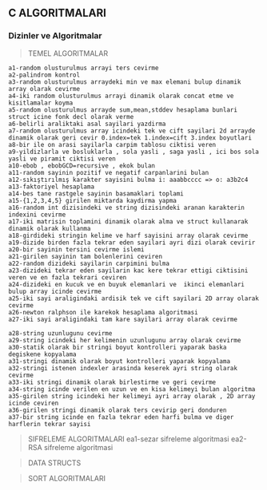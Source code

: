 ## C ALGORITMALARI
### Dizinler ve Algoritmalar

>TEMEL ALGORITMALAR
    
    a1-random olusturulmus arrayi ters cevirme
    a2-palindrom kontrol
    a3-random olusturulmus arraydeki min ve max elemani bulup dinamik array olarak cevirme
    a4-iki random olusturulmus arrayi dinamik olarak concat etme ve kisitlamalar koyma
    a5-random olusturulmus arrayde sum,mean,stddev hesaplama bunlari struct icine fonk decl olarak verme
    a6-belirli araliktaki asal sayilari yazdirma
    a7-random olusturulmus array icindeki tek ve cift sayilari 2d arrayde dinamik olarak geri cevir 0.index=tek 1.index=cift 3.index boyutlari
    a8-bir ile on arasi sayilarla carpim tablosu ciktisi veren
    a9-yildizlarla ve bosluklarla , sola yasli , saga yasli , ici bos sola yasli ve piramit ciktisi veren
    a10-ebob , ebobGCD=recursive , ekok bulan 
    a11-random sayinin pozitif ve negatif carpanlarini bulan
    a12-sıkıştırılmış karakter sayisini bulma i: aaabbcccc => o: a3b2c4
    a13-faktoriyel hesaplama
    a14-bes tane rastgele sayinin basamaklari toplami
    a15-{1,2,3,4,5} girilen miktarda kaydirma yapma
    a16-random int dizisindeki ve string dizisindeki aranan karakterin indexini cevirme
    a17-iki matrisin toplamini dinamik olarak alma ve struct kullanarak dinamik olarak kullanma  
    a18-girdideki stringin kelime ve harf sayisini array olarak cevirme
    a19-dizide birden fazla tekrar eden sayilari ayri dizi olarak cevirir
    a20-bir sayinin tersini cevirme islemi
    a21-girilen sayinin tam bolenlerini ceviren
    a22-random dizideki sayilarin carpimini bulma
    a23-dizideki tekrar eden sayilarin kac kere tekrar ettigi ciktisini veren ve en fazla tekrari ceviren
    a24-dizideki en kucuk ve en buyuk elemanlari ve  ikinci elemanlari bulup array icinde cevirme
    a25-iki sayi araligindaki ardisik tek ve cift sayilari 2D array olarak cevirme
    a26-newton ralphson ile karekok hesaplama algoritmasi
    a27-iki sayi araligindaki tam kare sayilari array olarak cevirme
    
    a28-string uzunlugunu cevirme
    a29-string icindeki her kelimenin uzunlugunu array olarak cevirme
    a30-statik olarak bir stringi boyut kontrolleri yaparak baska degiskene kopyalama
    a31-stringi dinamik olarak boyut kontrolleri yaparak kopyalama
    a32-stringi istenen indexler arasinda keserek ayri string olarak cevirme
    a33-iki stringi dinamik olarak birlestirme ve geri cevirme
    a34-string icinde verilen en uzun ve en kisa kelimeyi bulan algoritma
    a35-girilen string icindeki her kelimeyi ayri array olarak , 2D array icinde ceviren
    a36-girilen stringi dinamik olarak ters cevirip geri donduren
    a37-bir string icinde en fazla tekrar eden harfi bulma ve diger harflerin tekrar sayisi
    
>SIFRELEME ALGORITMALARI
    ea1-sezar sifreleme algoritmasi
    ea2-RSA sifreleme algoritmasi

>DATA STRUCTS

>SORT ALGORITMALARI

